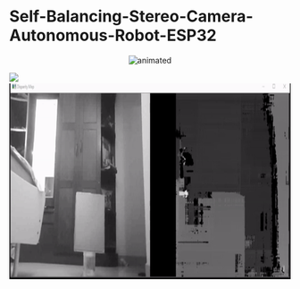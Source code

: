 
# Self-Balancing-Stereo-Camera-Autonomous-Robot-ESP32

<p align="center">
  <img src="/Graphics/Robot_Model.gif" alt="animated" width="600" height="600" />
</p>
  <img src="/Graphics/Acutual_Photo.png" />
  <img src="/Graphics/StereoDemo_hi.gif" alt="animated" width="1000" height="350"/>
